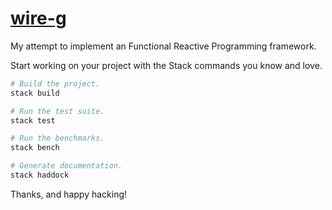 # [wire-g][]

My attempt to implement an Functional Reactive Programming framework. 

Start working on your project with the Stack commands
you know and love.

``` sh
# Build the project.
stack build

# Run the test suite.
stack test

# Run the benchmarks.
stack bench

# Generate documentation.
stack haddock
```

Thanks, and happy hacking!

[wire-g]: https://github.com/smunix/wire-g

